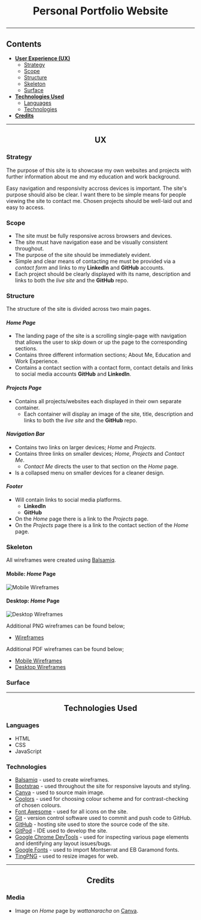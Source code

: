 # <p align="center">**Personal Portfolio Website**</p>

---
## Contents
- [**User Experience (UX)**](#ux)
    - [Strategy](#strategy)
    - [Scope](#scope)
    - [Structure](#structure)
    - [Skeleton](#skeleton)
    - [Surface](#surface)
 - [**Technologies Used**](#technologies-used)
    - [Languages](#languages)
    - [Technologies](#technologies)
 - [**Credits**](#credits)

---
## <p align="center">**UX**</p>
### **Strategy**
The purpose of this site is to showcase my own  websites and projects with further information about me and my education and work background.

Easy navigation and responsivity accross devices is important. The site's purpose should also be clear. I want there to be simple means for people viewing the site to contact me. Chosen projects should be well-laid out and easy to access.

### **Scope**
- The site must be fully responsive across browsers and devices.
- The site must have navigation ease and be visually consistent throughout.
- The purpose of the site should be immediately evident.
- Simple and clear means of contacting me must be provided via a *contact form* and links to my **LinkedIn** and **GitHub** accounts.
- Each project should be clearly displayed with its name, description and links to both the *live site* and the **GitHub** repo.

### **Structure**
The structure of the site is divided across two main pages.

#### *Home Page*
- The landing page of the site is a scrolling single-page with navigation that allows the user to skip down or up the page to the corresponding sections.
- Contains three different information sections; About Me, Education and Work Experience.
- Contains a contact section with a contact form, contact details and links to social media accounts **GitHub** and **LinkedIn**.

#### *Projects Page*
- Contains all projects/websites each displayed in their own separate container.
    - Each container will display an image of the site, title, description and links to both the *live site* and the **GitHub** repo.

#### *Navigation Bar*
- Contains two links on larger devices; *Home* and *Projects*.
- Contains three links on smaller devices; *Home*, *Projects* and *Contact Me*.
    - *Contact Me* directs the user to that section on the *Home* page.
- Is a collapsed menu on smaller devices for a cleaner design.

#### *Footer*
- Will contain links to social media platforms.
    - **LinkedIn**
    - **GitHub**
- On the *Home* page there is a link to the *Projects* page.
- On the *Projects* page there is a link to the contact section of the *Home* page.

### **Skeleton**
All wireframes were created using [Balsamiq](https://balsamiq.com/).

#### Mobile: *Home* Page
![Mobile Wireframes](documentation/wireframes/Mobile-Home.png)

#### Desktop: *Home* Page
![Desktop Wireframes](documentation/wireframes/Desktop-Home.png)

Additional PNG wireframes can be found below;
- [Wireframes](documentation/wireframes)

Additional PDF wireframes can be found below;
- [Mobile Wireframes](documentation/wireframes/mobile)
- [Desktop Wireframes](documentation/wireframes/desktop)

### **Surface**

---
## <p align="center">**Technologies Used**</p>
### **Languages**
- HTML
- CSS
- JavaScript

### **Technologies**
- [Balsamiq](https://balsamiq.com/) - used to create wireframes.
- [Bootstrap](https://getbootstrap.com/) - used throughout the site for responsive layouts and styling.
- [Canva](https://www.canva.com/) - used to source main image.
- [Coolors](https://coolors.co/) - used for choosing colour scheme and for contrast-checking of chosen colours.
- [Font Awesome](https://fontawesome.com/) - used for all icons on the site.
- [Git](https://git-scm.com/) - version control software used to commit and push code to GitHub.
- [GitHub](https://github.com/) - hosting site used to store the source code of the site.
- [GitPod](https://www.gitpod.io/) - IDE used to develop the site.
- [Google Chrome DevTools](https://developers.google.com/web/tools/chrome-devtools) - used for inspecting various page elements and identifying any layout issues/bugs.
- [Google Fonts](https://fonts.google.com/specimen/Montserrat) - used to import Montserrat and EB Garamond fonts.
- [TingPNG](https://tinypng.com/) - used to resize images for web.

---
## <p align="center">**Credits**</p>
### **Media**
- Image on *Home* page by *wattanaracha* on [Canva](https://www.canva.com/media/MAEIAQLiWTQ).